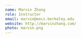 ```yaml
---
name: Marvin Zhang
role: Instructor
email: marvin@eecs.berkeley.edu
website: http://marvinzhang.com/
photo: marvin.png
---
```


